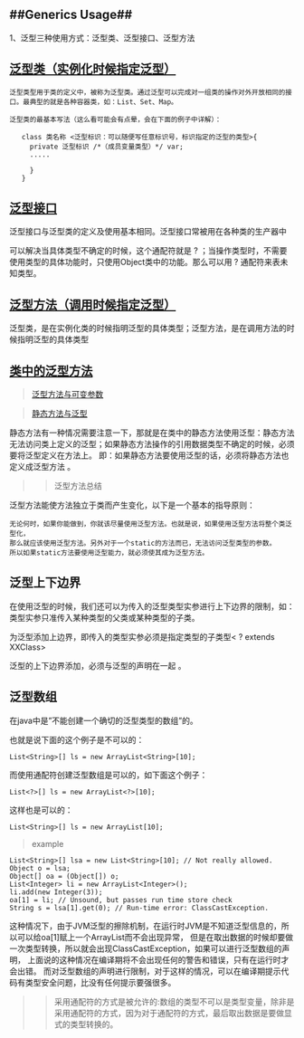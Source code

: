 ##Generics Usage##
----------------------------
1、泛型三种使用方式：泛型类、泛型接口、泛型方法

## [泛型类（实例化时候指定泛型）](/src/com/glod/generics/Generic)
    泛型类型用于类的定义中，被称为泛型类。通过泛型可以完成对一组类的操作对外开放相同的接口。最典型的就是各种容器类，如：List、Set、Map。

    泛型类的最基本写法（这么看可能会有点晕，会在下面的例子中详解）：
    
 ```
    class 类名称 <泛型标识：可以随便写任意标识号，标识指定的泛型的类型>{
      private 泛型标识 /*（成员变量类型）*/ var; 
      .....
    
      }
    }
``` 
## [泛型接口](/src/com/glod/generics/Generator)
泛型接口与泛型类的定义及使用基本相同。泛型接口常被用在各种类的生产器中

可以解决当具体类型不确定的时候，这个通配符就是 ?  ；当操作类型时，不需要使用类型的具体功能时，只使用Object类中的功能。那么可以用 ? 通配符来表未知类型。

## [泛型方法（调用时候指定泛型）](/src/com/glod/generics/GenericTest)
泛型类，是在实例化类的时候指明泛型的具体类型；泛型方法，是在调用方法的时候指明泛型的具体类型

## [类中的泛型方法](/src/com/glod/generics/GenericFruit)

> [泛型方法与可变参数](/src/com/glod/generics/GenericMethodAndArgsTest)

> [静态方法与泛型](/src/com/glod/generics/StaticGenerator)

静态方法有一种情况需要注意一下，那就是在类中的静态方法使用泛型：静态方法无法访问类上定义的泛型；如果静态方法操作的引用数据类型不确定的时候，必须要将泛型定义在方法上。
即：如果静态方法要使用泛型的话，必须将静态方法也定义成泛型方法 。

>> 泛型方法总结

泛型方法能使方法独立于类而产生变化，以下是一个基本的指导原则：
```
无论何时，如果你能做到，你就该尽量使用泛型方法。也就是说，如果使用泛型方法将整个类泛型化，
那么就应该使用泛型方法。另外对于一个static的方法而已，无法访问泛型类型的参数。
所以如果static方法要使用泛型能力，就必须使其成为泛型方法。
```
##  泛型上下边界
在使用泛型的时候，我们还可以为传入的泛型类型实参进行上下边界的限制，如：类型实参只准传入某种类型的父类或某种类型的子类。

为泛型添加上边界，即传入的类型实参必须是指定类型的子类型< ? extends XXClass>

泛型的上下边界添加，必须与泛型的声明在一起 。

## 泛型数组
在java中是”不能创建一个确切的泛型类型的数组”的。

也就是说下面的这个例子是不可以的：
```
List<String>[] ls = new ArrayList<String>[10];  
```
而使用通配符创建泛型数组是可以的，如下面这个例子：
```
List<?>[] ls = new ArrayList<?>[10]; 
```
这样也是可以的：
```
List<String>[] ls = new ArrayList[10];
```
>example
```
List<String>[] lsa = new List<String>[10]; // Not really allowed.    
Object o = lsa;    
Object[] oa = (Object[]) o;    
List<Integer> li = new ArrayList<Integer>();    
li.add(new Integer(3));    
oa[1] = li; // Unsound, but passes run time store check    
String s = lsa[1].get(0); // Run-time error: ClassCastException.
```

>
 这种情况下，由于JVM泛型的擦除机制，在运行时JVM是不知道泛型信息的，所以可以给oa[1]赋上一个ArrayList而不会出现异常，
 但是在取出数据的时候却要做一次类型转换，所以就会出现ClassCastException，如果可以进行泛型数组的声明，
 上面说的这种情况在编译期将不会出现任何的警告和错误，只有在运行时才会出错。
 而对泛型数组的声明进行限制，对于这样的情况，可以在编译期提示代码有类型安全问题，比没有任何提示要强很多。
 
 >> 采用通配符的方式是被允许的:数组的类型不可以是类型变量，除非是采用通配符的方式，因为对于通配符的方式，最后取出数据是要做显式的类型转换的。